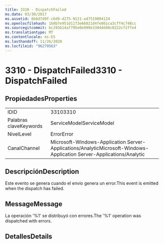 ```yaml
---
title: 3310 - DispatchFailed
ms.date: 03/30/2017
ms.assetid: 6b8d7d9f-c6d9-4275-9121-a47519094124
ms.openlocfilehash: 1b8b7e951d1173e66821d4fe861ca3cff4c748cc
ms.sourcegitcommit: bc293b14af795e0e999e3304dd40c0222cf2ffe4
ms.translationtype: MT
ms.contentlocale: es-ES
ms.lasthandoff: 11/26/2020
ms.locfileid: "96279563"
---
```

# <a name="3310---dispatchfailed"></a><span data-ttu-id="10f72-102">3310 - DispatchFailed</span><span class="sxs-lookup"><span data-stu-id="10f72-102">3310 - DispatchFailed</span></span>

## <a name="properties"></a><span data-ttu-id="10f72-103">Propiedades</span><span class="sxs-lookup"><span data-stu-id="10f72-103">Properties</span></span>  
  
|||  
|-|-|  
|<span data-ttu-id="10f72-104">ID</span><span class="sxs-lookup"><span data-stu-id="10f72-104">ID</span></span>|<span data-ttu-id="10f72-105">3310</span><span class="sxs-lookup"><span data-stu-id="10f72-105">3310</span></span>|  
|<span data-ttu-id="10f72-106">Palabras clave</span><span class="sxs-lookup"><span data-stu-id="10f72-106">Keywords</span></span>|<span data-ttu-id="10f72-107">ServiceModel</span><span class="sxs-lookup"><span data-stu-id="10f72-107">ServiceModel</span></span>|  
|<span data-ttu-id="10f72-108">Nivel</span><span class="sxs-lookup"><span data-stu-id="10f72-108">Level</span></span>|<span data-ttu-id="10f72-109">Error</span><span class="sxs-lookup"><span data-stu-id="10f72-109">Error</span></span>|  
|<span data-ttu-id="10f72-110">Canal</span><span class="sxs-lookup"><span data-stu-id="10f72-110">Channel</span></span>|<span data-ttu-id="10f72-111">Microsoft-Windows-Application Server-Applications/Analytic</span><span class="sxs-lookup"><span data-stu-id="10f72-111">Microsoft-Windows-Application Server-Applications/Analytic</span></span>|  
  
## <a name="description"></a><span data-ttu-id="10f72-112">Descripción</span><span class="sxs-lookup"><span data-stu-id="10f72-112">Description</span></span>  

 <span data-ttu-id="10f72-113">Este evento se genera cuando el envío genera un error.</span><span class="sxs-lookup"><span data-stu-id="10f72-113">This event is emitted when the dispatch has failed.</span></span>  
  
## <a name="message"></a><span data-ttu-id="10f72-114">Message</span><span class="sxs-lookup"><span data-stu-id="10f72-114">Message</span></span>  

 <span data-ttu-id="10f72-115">La operación '%1' se distribuyó con errores.</span><span class="sxs-lookup"><span data-stu-id="10f72-115">The '%1' operation was dispatched with errors.</span></span>  
  
## <a name="details"></a><span data-ttu-id="10f72-116">Detalles</span><span class="sxs-lookup"><span data-stu-id="10f72-116">Details</span></span>
